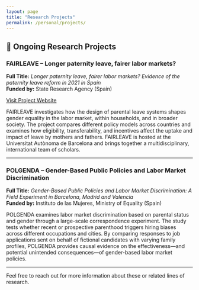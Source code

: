 ```yaml
---
layout: page
title: "Research Projects"
permalink: /personal/projects/
---
```


## 🧪 Ongoing Research Projects

### **FAIRLEAVE – Longer paternity leave, fairer labor markets?**

**Full Title:** *Longer paternity leave, fairer labor markets? Evidence of the paternity leave reform in 2021 in Spain*  
**Funded by:** State Research Agency (Spain)

[Visit Project Website](https://webs.uab.cat/fairleave/)

FAIRLEAVE investigates how the design of parental leave systems shapes gender equality in the labor market, within households, and in broader society. The project compares different policy models across countries and examines how eligibility, transferability, and incentives affect the uptake and impact of leave by mothers and fathers. FAIRLEAVE is hosted at the Universitat Autònoma de Barcelona and brings together a multidisciplinary, international team of scholars.

---

### **POLGENDA – Gender-Based Public Policies and Labor Market Discrimination**

**Full Title:** *Gender-Based Public Policies and Labor Market Discrimination: A Field Experiment in Barcelona, Madrid and Valencia*  
**Funded by:** Instituto de las Mujeres, Ministry of Equality (Spain)

POLGENDA examines labor market discrimination based on parental status and gender through a large-scale correspondence experiment. The study tests whether recent or prospective parenthood triggers hiring biases across different occupations and cities. By comparing responses to job applications sent on behalf of fictional candidates with varying family profiles, POLGENDA provides causal evidence on the effectiveness—and potential unintended consequences—of gender-based labor market policies.

---

Feel free to reach out for more information about these or related lines of research.
